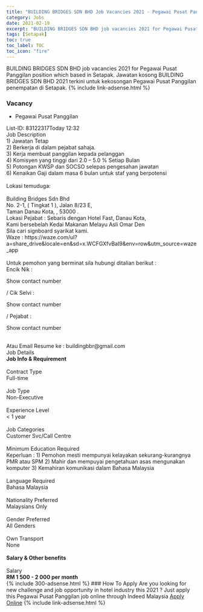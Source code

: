```yaml
---
title: "BUILDING BRIDGES SDN BHD Job Vacancies 2021 - Pegawai Pusat Panggilan" 
category: Jobs 
date: 2021-02-19 
excerpt: "BUILDING BRIDGES SDN BHD job vacancies 2021 for Pegawai Pusat Panggilan position which based in Setapak. Jawatan kosong BUILDING BRIDGES SDN BHD 2021 terkini untuk kekosongan Pegawai Pusat Panggilan penempatan di Setapak" 
tags: [Setapak] 
toc: true 
toc_label: TOC 
toc_icon: "fire" 
--- 
```


BUILDING BRIDGES SDN BHD job vacancies 2021 for Pegawai Pusat Panggilan position which based in Setapak. Jawatan kosong BUILDING BRIDGES SDN BHD 2021 terkini untuk kekosongan Pegawai Pusat Panggilan penempatan di Setapak. 
{% include link-adsense.html %} 
### Vacancy 
- Pegawai Pusat Panggilan 
<div><p></p><div><div>List-ID: 83122317Today 12:32</div>
<div><div>Job Description</div><div></div><div>
1) Jawatan Tetap<br>
2) Berkerja di dalam pejabat sahaja.<br>
3) Kerja membuat panggilan kepada pelanggan
<br>
4) Komisyen yang tinggi dari 2.0 &#8211; 5.0 % Setiap Bulan<br>
5) Potongan KWSP dan SOCSO selepas pengesahan jawatan<br>
6) Kenaikan Gaji dalam masa 6 bulan untuk staf yang berpotensi<br>
<br>
Lokasi temuduga:<br>
<br>
Building Bridges Sdn Bhd<br>
No. 2-1, ( Tingkat 1 ), Jalan 8/23 E,<br>
Taman Danau Kota, , 53000 .<br>
Lokasi Pejabat : Sebaris dengan Hotel Fast, Danau Kota,<br>
Kami bersebelah Kedai Makanan Melayu Asli Omar Den<br>
Sila cari signboard syarikat kami.<br>
Waze : https://waze.com/ul?a=share_drive&amp;locale=en&amp;sd=x.WCFGXfvBaI9&amp;env=row&amp;utm_source=waze_app<br>
<br>
Untuk pemohon yang berminat sila hubungi ditalian berikut :<br>
Encik Nik : <p>Show contact number</p> / Cik Selvi : <p>Show contact number</p> / Pejabat : <p>Show contact number</p><br>
Atau Email Resume ke : buildingbbr@gmail.com</div><div>
Job Details</div><div><div><div><div><div><b>
Job Info &amp; Requirement</b></div></div><br>
</div><div><div><div>
Contract Type</div><div><div>
Full-time</div></div></div><br>
<div><div>
Job Type</div><div><div>
Non-Executive</div></div></div><br>
<div><div>
Experience Level</div><div><div>
&lt; 1 year</div></div></div><br>
<div><div>
Job Categories</div><div><div>
Customer Svc/Call Centre</div></div></div><br>
<div><div>
Minimum Education Required</div><div><div>
Keperluan : 1) Pemohon mesti mempunyai kelayakan sekurang-kurangnya PMR atau SPM 2) Mahir dan mempuyai pengetahuan asas mengunakan komputer 3) Kemahiran komunikasi dalam Bahasa Malaysia</div></div></div><br>
<div><div>
Language Required</div><div><div>
Bahasa Malaysia</div></div></div><br>
<div><div>
Nationality Preferred</div><div><div>
Malaysians Only</div></div></div><br>
<div><div>
Gender Preferred</div><div><div>
All Genders</div></div></div><br>
<div><div>
Own Transport</div><div><div>
None</div></div></div><br>
</div></div><div><div><div><div><b>
Salary &amp; Other benefits</b></div></div><br>
</div><div><div>
Salary</div><div><b>
RM 1 500 - 2 000 per month</b></div></div></div></div></div></div></div> 
{% include 300-adsense.html %} 
### How To Apply 
Are you looking for new challenge and job opportunity in hotel industry this 2021 ?
Just apply this Pegawai Pusat Panggilan job online through Indeed Malaysia 
<a href="https://malaysia.indeed.com/viewjob?jk=e829096409bbd940" class="btn btn--info" target="_blank" rel="nofollow noopenner">Apply Online</a> 
{% include link-adsense.html %} 